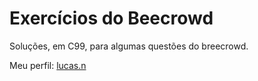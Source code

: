 # Exercícios do Beecrowd
Soluções, em C99, para algumas questões do breecrowd.

Meu perfil: [lucas.n](https://judge.beecrowd.com/pt/profile/1031262)
